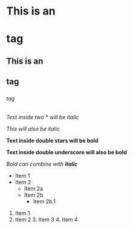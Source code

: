 # This is an <h1> tag
## This is an <h2> tag
##### <h6> tag

*Text inside two \* will be italic*

_This will also be italic_

**Text inside double stars will be bold**

__Text inside double underscore will also be bold__

_Bold can combine with **italic**_

* Item 1
* Item 2
  * Item 2a
  * Item 2b
    * Item 2b.1

1. Item 1
2. Item 2
    3. Item 3
    4. Item 4

